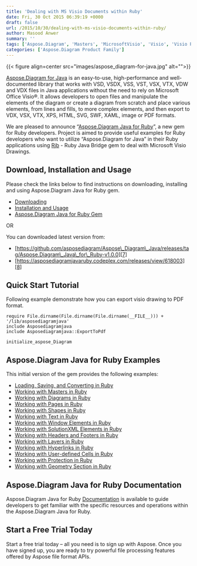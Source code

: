 ```yaml
---
title: 'Dealing with MS Visio Documents within Ruby'
date: Fri, 30 Oct 2015 06:39:19 +0000
draft: false
url: /2015/10/30/dealing-with-ms-visio-documents-within-ruby/
author: Masood Anwer
summary: ''
tags: ['Aspose.Diagram', 'Masters', 'MicrosoftVisio', 'Visio', 'Visio Pages', 'Visio Shapes', 'conversion', 'diagrams', 'drawings']
categories: ['Aspose.Diagram Product Family']
---
```




{{< figure align=center src="images/aspose_diagram-for-java.jpg" alt="">}}


[Aspose.Diagram for Java][1] is an easy-to-use, high-performance and well-documented library that works with VSD, VSDX, VSS, VST, VSX, VTX, VDW and VDX files in Java applications without the need to rely on Microsoft Office Visio®. It allows developers to open files and manipulate the elements of the diagram or create a diagram from scratch and place various elements, from lines and fills, to more complex elements, and then export to VDX, VSX, VTX, XPS, HTML, SVG, SWF, XAML, image or PDF formats.

We are pleased to announce “[Aspose.Diagram Java for Ruby][2]”, a new gem for Ruby developers. Project is aimed to provide useful examples for Ruby developers who want to utilize “Aspose.Diagram for Java” in their Ruby applications using [Rjb][3] - Ruby Java Bridge gem to deal with Microsoft Visio Drawings.

## Download, Installation and Usage

Please check the links below to find instructions on downloading, installing and using Aspose.Diagram Java for Ruby gem.

*   [Downloading][4]
*   [Installation and Usage][5]
*   [Aspose.Diagram Java for Ruby Gem][6]

OR

You can downloaded latest version from:

*   [https://github.com/asposediagram/Aspose\_Diagram\_Java/releases/tag/Aspose.Diagram\_Java\_for\_Ruby-v1.0.0][7]
*   [https://asposediagramjavaruby.codeplex.com/releases/view/618003][8]

## Quick Start Tutorial

Following example demonstrate how you can export visio drawing to PDF format.

```
require File.dirname(File.dirname(File.dirname(__FILE__))) + '/lib/asposediagramjava'
include Asposediagramjava
include Asposediagramjava::ExportToPdf

initialize_aspose_Diagram
```

## Aspose.Diagram Java for Ruby Examples

This initial version of the gem provides the following examples:

*   [Loading, Saving, and Converting in Ruby][9]
*   [Working with Masters in Ruby][10]
*   [Working with Diagrams in Ruby][11]
*   [Working with Pages in Ruby][12]
*   [Working with Shapes in Ruby][13]
*   [Working with Text in Ruby][14]
*   [Working with Window Elements in Ruby][15]
*   [Working with SolutionXML Elements in Ruby][16]
*   [Working with Headers and Footers in Ruby][17]
*   [Working with Layers in Ruby][18]
*   [Working with Hyperlinks in Ruby][19]
*   [Working with User-defined Cells in Ruby][20]
*   [Working with Protection in Ruby][21]
*   [Working with Geometry Section in Ruby][22]

## Aspose.Diagram Java for Ruby Documentation

Aspose.Diagram Java for Ruby [Documentation][23] is available to guide developers to get familiar with the specific resources and operations within the Aspose.Diagram Java for Ruby.

## Start a Free Trial Today

Start a free trial today – all you need is to sign up with Aspose. Once you have signed up, you are ready to try powerful file processing features offered by Aspose file format APIs.




[1]: https://products.aspose.com/diagram/java
[2]: https://rubygems.org/gems/asposediagramjava
[3]: https://rubygems.org/gems/rjb
[4]: https://docs.aspose.com/diagram/java/aspose-diagram-java-for-ruby/#downloads
[5]: https://docs.aspose.com/diagram/java/aspose-diagram-java-for-ruby/#installation-and-usage
[6]: https://rubygems.org/gems/asposediagramjava
[7]: https://github.com/asposediagram/Aspose_Diagram_Java/releases/tag/Aspose.Diagram_Java_for_Ruby-v1.0.0
[8]: https://downloads.aspose.com/total
[9]: https://docs.aspose.com/diagram/java/
[10]: https://docs.aspose.com/diagram/java/working-with-masters-in-ruby/
[11]: https://docs.aspose.com/diagram/java/working-with-diagrams-in-ruby/
[12]: https://docs.aspose.com/diagram/java/working-with-pages-in-ruby/
[13]: https://docs.aspose.com/diagram/java/working-with-shapes-in-ruby/
[14]: https://docs.aspose.com/diagram/java/working-with-text-in-ruby/
[15]: https://docs.aspose.com/diagram/java/working-with-window-elements-in-ruby/
[16]: https://docs.aspose.com/diagram/java/working-with-solutionxml-elements-in-ruby/
[17]: https://docs.aspose.com/diagram/java/working-with-headers-and-footers-in-ruby/
[18]: https://docs.aspose.com/diagram/java/working-with-layers-in-ruby/
[19]: https://docs.aspose.com/diagram/java/working-with-hyperlinks-in-ruby/
[20]: https://docs.aspose.com/diagram/java/working-with-user-defined-cells-in-ruby/
[21]: https://docs.aspose.com/diagram/java/working-with-protection-in-ruby/
[22]: https://docs.aspose.com/diagram/java/working-with-geometry-section-in-ruby/
[23]: https://docs.aspose.com/diagram/java/ruby-programmers-guide/




